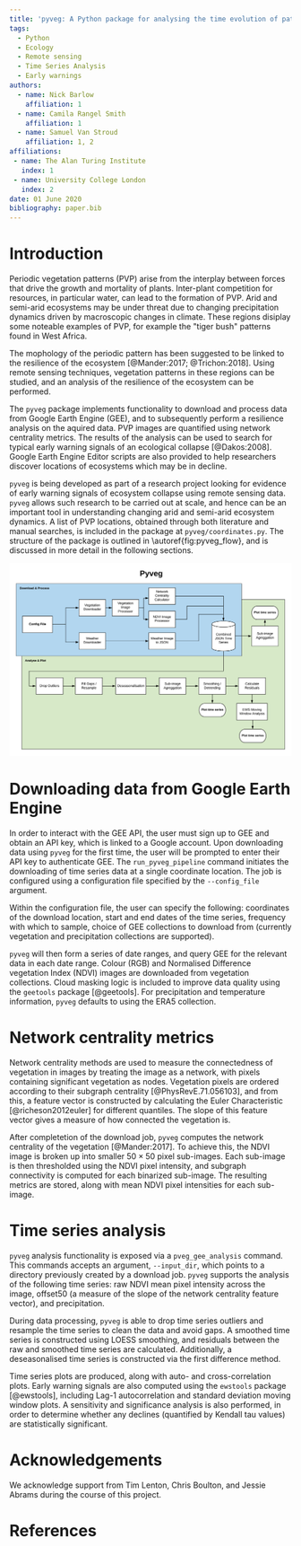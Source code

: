 ```yaml
---
title: 'pyveg: A Python package for analysing the time evolution of patterned vegetation using Google Earth Engine'
tags:
  - Python
  - Ecology
  - Remote sensing
  - Time Series Analysis
  - Early warnings 
authors:
  - name: Nick Barlow
    affiliation: 1
  - name: Camila Rangel Smith
    affiliation: 1
  - name: Samuel Van Stroud
    affiliation: 1, 2
affiliations:
 - name: The Alan Turing Institute
   index: 1
 - name: University College London
   index: 2
date: 01 June 2020
bibliography: paper.bib
---
```


# Introduction

Periodic vegetation patterns (PVP) arise from the interplay between 
forces that drive the growth and mortality of plants. Inter-plant 
competition for resources, in particular water, can lead to the 
formation of PVP. Arid and semi-arid ecosystems may be under threat 
due to changing precipitation dynamics driven by macroscopic changes 
in climate. These regions disiplay some noteable examples of PVP, 
for example the "tiger bush" patterns found in West Africa.

The mophology of the periodic pattern has been suggested to be 
linked to the resilience of the ecosystem [@Mander:2017; @Trichon:2018]. 
Using remote sensing techniques,  vegetation patterns in these regions 
can be studied, and an analysis of the resilience of the ecosystem can 
be performed.

The `pyveg` package implements functionality to download and process data
from Google Earth Engine (GEE), and to subsequently perform a 
resilience analysis on the aquired data. PVP images are quantified using
network centrality metrics. The results of the analysis can be used
to search for typical early warning signals of an ecological collapse 
[@Dakos:2008]. Google Earth Engine Editor scripts are also provided to help
researchers discover locations of ecosystems which may be in
decline.

`pyveg` is being developed as part of a research project 
looking for evidence of early warning signals of ecosystem
collapse using remote sensing data. `pyveg` allows such 
research to be carried out at scale, and hence can be an 
important tool in understanding changing arid and semi-arid 
ecosystem dynamics. A list of PVP locations, obtained through
both literature and manual searches, is included in the package at 
`pyveg/coordinates.py`. The structure of the package is outlined in
\autoref{fig:pyveg_flow}, and is discussed in more detail in the 
following sections.

![`pyveg` program flow.\label{fig:pyveg_flow}](pveg_flow.png)


# Downloading data from Google Earth Engine

In order to interact with the GEE API, the user must sign up to GEE 
and obtain an API key, which is linked to a Google account. Upon downloading
data using `pyveg` for the first time, the 
user will be prompted to enter their API key to authenticate GEE. The `run_pyveg_pipeline`
command initiates the downloading of time series data at a single
coordinate location. The job is configured using a configuration file 
specified by the `--config_file` argument.

Within the configuration file, the user can specify the following:
coordinates of the download location, start and end dates of the 
time series, frequency with which to sample, choice of GEE collections 
to download from (currently vegetation and precipitation collections are 
supported).

`pyveg` will then form a series of date ranges, and query GEE for the relevant
data in each date range. Colour (RGB) and Normalised Difference vegetation
Index (NDVI) images are downloaded from vegetation collections. Cloud masking 
logic is included to improve data quality using the `geetools` package [@geetools]. 
For precipitation and temperature information, `pyveg` defaults to using the ERA5 
collection.


# Network centrality metrics

Network centrality methods are used to measure the connectedness of vegetation
in images by treating the image as a network, with pixels containing significant 
vegetation as nodes. Vegetation pixels are ordered according to their subgraph 
centrality [@PhysRevE.71.056103], and from this, a feature vector is constructed
by calculating the Euler Characteristic [@richeson2012euler] for different quantiles. 
The slope of this feature vector gives a measure of how connected the vegetation is.

After completetion of the download job, `pyveg` computes the network centrality 
of the vegetation [@Mander:2017]. To achieve this, the NDVI image is broken up 
into smaller $50 \times 50$ pixel sub-images. Each sub-image is then thresholded
using the NDVI pixel intensity, and subgraph connectivity is computed for each
binarized sub-image. The resulting metrics are stored, along with mean NDVI pixel 
intensities for each sub-image.


# Time series analysis 

`pyveg` analysis functionality is exposed via a `pveg_gee_analysis` command.
This commands accepts an argument, `--input_dir`, which points to a directory 
previously created by a download job. `pyveg` supports the analysis of the 
following time series: raw NDVI mean pixel intensity across the image, 
offset50 (a measure of the slope of the network centrality feature vector), 
and precipitation.

During data processing, `pyveg` is able 
to drop time series outliers and resample the time series to clean the data 
and avoid gaps. A smoothed time series is constructed using LOESS smoothing, 
and residuals between the raw and smoothed time series are calculated. 
Additionally, a deseasonalised time series is constructed via the first 
difference method.

Time series plots are produced, along with auto- and cross-correlation plots.
Early warning signals are also computed using the `ewstools` package [@ewstools], 
including Lag-1 autocorrelation and standard deviation moving window plots. 
A sensitivity and significance analysis is also performed, in order to determine 
whether any declines (quantified by Kendall tau values) are statistically significant.


# Acknowledgements

We acknowledge support from Tim Lenton, Chris Boulton, 
and Jessie Abrams during the course of this project.


# References